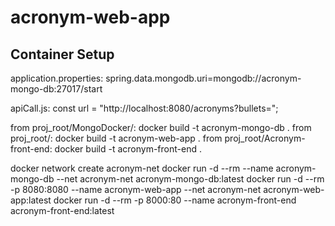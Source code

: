 # acronym-web-app

## Container Setup

application.properties:
spring.data.mongodb.uri=mongodb://acronym-mongo-db:27017/start

apiCall.js:
const url = "http://localhost:8080/acronyms?bullets=";

from proj_root/MongoDocker/: docker build -t acronym-mongo-db .
from proj_root/: docker build -t acronym-web-app .
from proj_root/Acronym-front-end: docker build -t acronym-front-end .

docker network create acronym-net
docker run -d --rm --name acronym-mongo-db --net acronym-net acronym-mongo-db:latest
docker run -d --rm -p 8080:8080 --name acronym-web-app --net acronym-net acronym-web-app:latest
docker run -d --rm -p 8000:80 --name acronym-front-end acronym-front-end:latest

